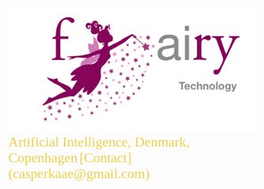 
<br>
<br>
<br>
<br>
<br>

<img src="logo_large.png" alt="Fairy" style="width: 1000px;"/>

<br>
<span style="color: #f2cf4a; font-family: Babas; font-size: 2em;">Artificial Intelligence, Denmark, Copenhagen</span>
<span style="color: #f2cf4a; font-family: Babas; font-size: 2em;">[Contact](casperkaae@gmail.com)</span>


